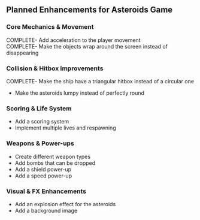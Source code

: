 ## Planned Enhancements for Asteroids Game  

### Core Mechanics & Movement  
COMPLETE- Add acceleration to the player movement  
COMPLETE- Make the objects wrap around the screen instead of disappearing  

### Collision & Hitbox Improvements  
COMPLETE- Make the ship have a triangular hitbox instead of a circular one  
- Make the asteroids lumpy instead of perfectly round  

### Scoring & Life System  
- Add a scoring system  
- Implement multiple lives and respawning  

### Weapons & Power-ups  
- Create different weapon types  
- Add bombs that can be dropped  
- Add a shield power-up  
- Add a speed power-up  

### Visual & FX Enhancements  
- Add an explosion effect for the asteroids  
- Add a background image  
